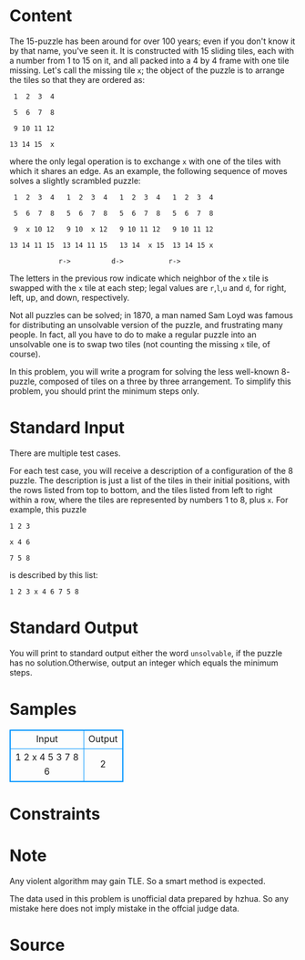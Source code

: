 
# Content

The $15$-puzzle has been around for over $100$ years; even if you don't know it by that name, you've seen it. It is constructed with $15$ sliding tiles, each with a number from $1$ to $15$ on it, and all packed into a $4$ by $4$ frame with one tile missing. Let's call the missing tile `x`; the object of the puzzle is to arrange the tiles so that they are ordered as: 
```
 1  2  3  4 

 5  6  7  8 

 9 10 11 12 

13 14 15  x
```
where the only legal operation is to exchange `x` with one of the tiles with which it shares an edge. As an example, the following sequence of moves solves a slightly scrambled puzzle: 
```
 1  2  3  4   1  2  3  4   1  2  3  4   1  2  3  4 

 5  6  7  8   5  6  7  8   5  6  7  8   5  6  7  8 

 9  x 10 12   9 10  x 12   9 10 11 12   9 10 11 12 

13 14 11 15  13 14 11 15   13 14  x 15  13 14 15 x 

            r->          d->           r->
```
The letters in the previous row indicate which neighbor of the `x` tile is swapped with the `x` tile at each step; legal values are `r`,`l`,`u` and `d`, for right, left, up, and down, respectively. 

Not all puzzles can be solved; in $1870$, a man named Sam Loyd was famous for distributing an unsolvable version of the puzzle, and 
frustrating many people. In fact, all you have to do to make a regular puzzle into an unsolvable one is to swap two tiles (not counting the missing `x` tile, of course). 

In this problem, you will write a program for solving the less well-known $8$-puzzle, composed of tiles on a three by three 
arrangement. To simplify this problem, you should print the minimum steps only.

# Standard Input

There are multiple test cases.

For each test case, you will receive a description of a configuration of the $8$ puzzle. The description is just a list of the tiles in their initial positions, with the rows listed from top to bottom, and the tiles listed from left to right within a row, where the tiles are represented by numbers $1$ to $8$, plus `x`. For example, this puzzle
```
1 2 3

x 4 6

7 5 8
```
is described by this list:
```
1 2 3 x 4 6 7 5 8 
```

# Standard Output

You will print to standard output either the word `unsolvable`, if the puzzle has no solution.Otherwise, output an integer which equals the minimum steps.

# Samples

<style>
        table,table tr th, table tr td { border:1px solid #0094ff; }
        table { width: 200px; min-height: 25px; line-height: 25px; text-align: center; border-collapse: collapse;}   
    </style>
<table>
	<tr>
		<td>Input</td>
		<td>Output</td>
	</tr>
<tr><td>1 2 x 4 5 3 7 8 6</td><td>2</td></tr></table>


# Constraints



# Note

Any violent algorithm may gain TLE. So a smart method is expected.

The data used in this problem is unofficial data prepared by hzhua. So any mistake here does not imply mistake in the offcial judge data.

# Source


